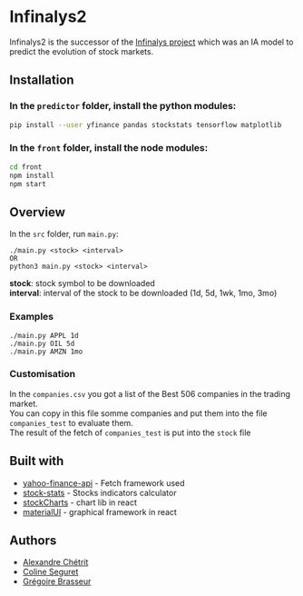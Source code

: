 # Infinalys2

Infinalys2 is the successor of the [Infinalys project](https://github.com/PoCFrance/Infinalys) which was an IA model to predict the evolution of stock markets.

## Installation

### In the `predictor` folder, install the python modules:
```bash
pip install --user yfinance pandas stockstats tensorflow matplotlib
```

### In the `front` folder, install the node modules:
```bash
cd front
npm install
npm start
```

## Overview

In the `src` folder, run `main.py`:
```
./main.py <stock> <interval>
OR
python3 main.py <stock> <interval>
```

**stock**: stock symbol to be downloaded  
**interval**: interval of the stock to be downloaded (1d, 5d, 1wk, 1mo, 3mo)

### Examples
```
./main.py APPL 1d
./main.py OIL 5d
./main.py AMZN 1mo
```

### Customisation

In the `companies.csv` you got a list of the Best 506 companies in the trading market.  
You can copy in this file somme companies and put them into the file `companies_test` to evaluate them.  
The result of the fetch of `companies_test` is put into the `stock` file

## Built with

* [yahoo-finance-api](https://github.com/topics/yahoo-finance-api) - Fetch framework used
* [stock-stats](https://github.com/jealous/stockstats) - Stocks indicators calculator
* [stockCharts](https://github.com/rrag/react-stockcharts) - chart lib in react
* [materialUI](https://material-ui.com/) - graphical framework in react


## Authors

 - [Alexandre Chétrit](https://github.com/chetrit)
 - [Coline Seguret](https://github.com/Cleopha)
 - [Grégoire Brasseur](https://github.com/lerimeur)
